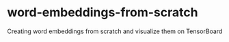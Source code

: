 # word-embeddings-from-scratch
Creating word embeddings from scratch and visualize them on TensorBoard

